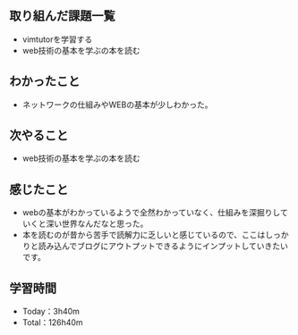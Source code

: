 ## 取り組んだ課題一覧
- vimtutorを学習する
- web技術の基本を学ぶの本を読む
## わかったこと
- ネットワークの仕組みやWEBの基本が少しわかった。
## 次やること
- web技術の基本を学ぶの本を読む
## 感じたこと
- webの基本がわかっているようで全然わかっていなく、仕組みを深掘りしていくと深い世界なんだなと思った。
- 本を読むのが昔から苦手で読解力に乏しいと感じているので、ここはしっかりと読み込んでブログにアウトプットできるようにインプットしていきたいです。
## 学習時間
- Today：3h40m
- Total：126h40m
